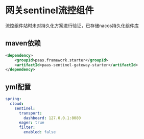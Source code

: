 # 网关sentinel流控组件
流控组件站时未对持久化方案进行验证，已存储nacos持久化组件库
## maven依赖
```xml
<dependency>
	<groupId>paas.framework.starter</groupId>
	<artifactId>paas-sentinel-gateway-starter</artifactId>
</dependency>
```
## yml配置
```yaml
spring:
  cloud:
    sentinel:
      transport:
        dashboard: 127.0.0.1:8080
      eager: true
	  filter:
        enabled: false
```

